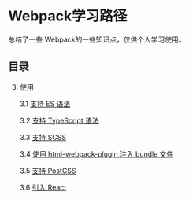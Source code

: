 # Webpack学习路径

总结了一些 Webpack的一些知识点，仅供个人学习使用。

## 目录

3. 使用

	3.1 [支持 ES 语法](./3/3-1使用ES6语法.md)

	3.2 [支持 TypeScript 语法](./3/3-2_Support_TypeScript.md)

	3.3 [支持 SCSS](./3/3-3_Support_Scss.md)

	3.4 [使用 html-webpack-plugin 注入 bundle 文件](./3/3-4_html-webpack-plugin.md)

	3.5 [支持 PostCSS](./3/3-5_Support_PostCSS.md)

	3.6 [引入 React](./3/3-6_Support_React.md)
	